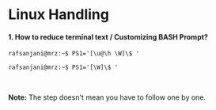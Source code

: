 # Linux Handling

#### 1. How to reduce terminal text / Customizing BASH Prompt?

```console
rafsanjani@mrz:~$ PS1='[\u@\h \W]\$ '
```
```console
rafsanjani@mrz:~$ PS1='[\W]\$ '
```
&nbsp;
&nbsp;

**Note:** The step doesn't mean you have to follow one by one.
